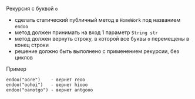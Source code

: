 Рекурсия с буквой `о`
- сделать статический публичный метод в `HomeWork` под названием `endoo`
- метод должен принимать на вход 1 параметр `String str`
- метод должен вернуть строку, в которой все буквы `o` перемещены в конец строки
- решение должно быть выполнено с применением рекурсии, без циклов

Пример
```
endoo("oore")    - вернет reoo
endoo("oohoi")   - вернет hiooo
endoo("oanotgo") - вернет antgooo
```